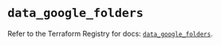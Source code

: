 # `data_google_folders`

Refer to the Terraform Registry for docs: [`data_google_folders`](https://registry.terraform.io/providers/hashicorp/google-beta/6.16.0/docs/data-sources/google_folders).

